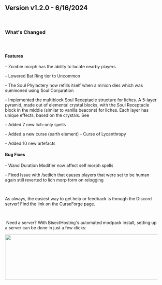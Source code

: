 <h2>Version v1.2.0 - 6/16/2024</h2>
<p>&nbsp;</p>
<h3>What's Changed</h3>
<p><span style="font-size: 1.2rem;">&nbsp;</span></p>
<h4><strong>Features</strong></h4>
<p>- Zombie morph has the ability to locate nearby players</p>
<p>- Lowered Bat Ring tier to Uncommon</p>
<p>- The Soul Phylactery now refills itself when a minion dies which was summoned using Soul Conjuration</p>
<p>- Implemented the multiblock Soul Receptacle structure for liches. A 5-layer pyramid, made out of elemental crystal blocks, with the Soul Receptacle block in the middle (similar to vanilla beacons) for liches. Each layer has unique effects, based on the crystals. See</p>
<p>- Added 7 new lich-only spells</p>
<p>- Added a new curse (earth element) - Curse of Lycanthropy</p>
<p>- Added 10 new artefacts</p>

<h4><strong>Bug Fixes</strong></h4>
<p>- Wand Duration Modifier now affect self morph spells</p>
<p>- Fixed issue with /setlich that causes players that were set to be human again still reverted to lich morp form on relogging</p>
<p>&nbsp;</p>
<p>As always, the easiest way to get help or feedback is through the Discord server! Find the link on the CurseForge page.</p>
<p>&nbsp;</p>
<p>&nbsp;Need a server? With BisectHosting's&nbsp;automated modpack install, setting up a server can be done in just a few clicks:</p>
<p><span style="font-size: 24px;"><a href="https://www.curseforge.com/linkout?remoteUrl=https%253a%252f%252fbisecthosting.com%252fWinDanesz"><img src="https://www.bisecthosting.com/partners/custom-banners/a2f8bf1e-2d39-48c4-a80d-02ef73cdd36c.png" width="900" height="150" /></a></span></p>